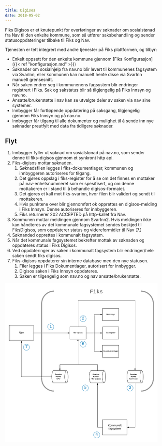 ```yaml
---
title: Digisos
date: 2018-05-02 
---
```


Fiks Digisos er et knutepunkt for overføringer av søknader om sosialstønad fra Nav til den enkelte kommune, som så utfører saksbehandling og sender statusoppdateringer tilbake til Fiks og Nav.

Tjenesten er tett integrert med andre tjenester på Fiks plattformen, og tilbyr:

* Enkelt oppsett for den enkelte kommune gjennom [Fiks Konfigurasjon]({{< ref "konfigurasjon.md" >}}) 
* Søknader om sosialhjelp fra nav.no blir levert til kommunenes fagsystem via SvarInn, eller kommunen kan manuelt hente disse via SvarInn manuelt grensesnitt.
* Når saken endrer seg i kommunenens fagsystem blir endringer registrert i Fiks. Sak og sakstatus blir så tilgjengelig på Fiks Innsyn og nav.no.
* Ansatte/brukerstøtte i nav kan se utvalgte deler av saken via nav sine systemer.
* Innbygger får fortløpende oppdatering på saksgang, tilgjengelig gjennom Fiks Innsyn og på nav.no.
* Innbygger får tilgang til alle dokumenter og mulighet til å sende inn nye søknader preutfylt med data fra tidligere søknader.


  
## Flyt

1. Innbygger fyller ut søknad om sosialstønad på nav.no, som sender denne til fiks-digisos gjennom et synkront http api.
2. Fiks-digisos mottar søknaden.
    1. Søknadsfilen legges i fiks-dokumentlager, kommunen og innbyggeren autoriseres for tilgang.
    2. Det gjøres oppslag i fiks-register for å se om det finnes en mottaker på nav-enhetsnummeret som er spesifisert, og om denne mottakeren er i stand til å behandle digisos-formatet.
    3. Det gjøres et kall mot fiks-svarinn, hvor filen blir validert og sendt til mottakeren.
    4. Hvis punktene over blir gjennomført ok opprettes en digisos-melding i Fiks Innsyn. Denne autoriseres for innbyggeren.
    5. Fiks returnerer 202 ACCEPTED på http-kallet fra Nav.
3. Kommunen mottar meldingen gjennom SvarInn2. Hvis meldingen ikke kan håndteres av det kommunale fagsystemet sendes beskjed til FiksDigisos, som oppdaterer status og videreformidler til Nav (7.)
4. Søknanded opprettes i kommunalt fagsystem.
5. Når det kommunale fagsystemet bekrefter mottak av søknaden og oppdateres status i Fiks Digisos.
6. Ved oppdateringer av saken i kommunalt fagsystem blir endringer/hele saken sendt fiks digisos.
6. Fiks-digisos oppdaterer sin interne database med den nye statusen. 
    1. Filer legges i Fiks Dokumentlager, autorisert for innbygger.
    2. Digisos saken i Fiks Innsyn oppdateres.
    3. Saken er tilgengelig som nav.no og nav ansatte/brukerstøtte.
    
![fiks_digisos](/images/fiks_digisos.png "Fiks Digisos")
